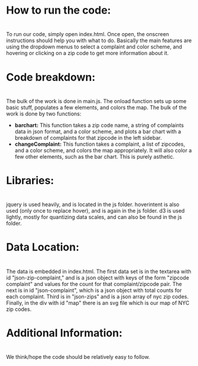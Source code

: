#
# How to run the code:
#

To run our code, simply open index.html. Once open, the onscreen instructions should help you with what to do. Basically the main features are using the dropdown menus to select a complaint and color scheme, and hovering or clicking on a zip code to get more information about it.

#
# Code breakdown:
#

The bulk of the work is done in main.js. The onload function sets up some basic stuff, populates a few elements, and colors the map. The bulk of the work is done by two functions:

* **barchart:** This function takes a zip code name, a string of complaints data in json format, and a color scheme, and plots a bar chart with a breakdown of complaints for that zipcode in the left sidebar.
* **changeComplaint:** This function takes a complaint, a list of zipcodes, and a color scheme, and colors the map appropriately. It will also color a few other elements, such as the bar chart. This is purely asthetic.

#
# Libraries:
#

jquery is used heavily, and is located in the js folder. hoverintent is also used (only once to replace hover), and is again in the js folder. d3 is used lightly, mostly for quantizing data scales, and can also be found in the js folder.

#
# Data Location:
#

The data is embedded in index.html. The first data set is in the textarea with id "json-zip-complaint," and is a json object with keys of the form "zipcode complaint" and values for the count for that complaint/zipcode pair. The next is in id "json-complaint", which is a json object with total counts for each complaint. Third is in "json-zips" and is a json array of nyc zip codes. Finally, in the div with id "map" there is an svg file which is our map of NYC zip codes.

#
# Additional Information:
#

We think/hope the code should be relatively easy to follow.